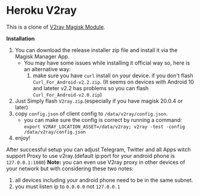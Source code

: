 # Heroku V2ray
This is a clone of [V2ray Magisk Module](https://github.com/Magisk-Modules-Repo/v2ray).

**Installation**
1. You can download the release installer zip file and install it via the Magisk Manager App.
    - You may have some issues while installing it official way so, here is an alternative way:
        1. make sure you have `curl` install on your device. if you don't flash `Curl_For_Android-v2.2.zip`. (It seems on devices with Android 10 and lateter v2.2 has problems so you can flash `Curl_For_Android-v2.0.zip`)
2. Just Simply flash `V2ray.zip`.(especially if you have magisk 20.0.4 or later) 
3. copy `config.json` of client config to `/data/v2ray/config.json`.
    - you can make sure the config is correct by running a command:
`export V2RAY_LOCATION_ASSET=/data/v2ray; v2ray -test -config /data/v2ray/config.json`
4. enjoy!

After successful setup you can adjust Telegram, Twitter and all Apps witch support Proxy to use v2ray.(default ip:port for your android phone is `127.0.0.1:1080`)
**Note:** you can even use V2ray proxy in other devices of your network but with considering these two notes:
1. all devices including your android phone need to be in the same subnet.
2. you must listen ip to `0.0.0.0` not `127.0.0.1`
